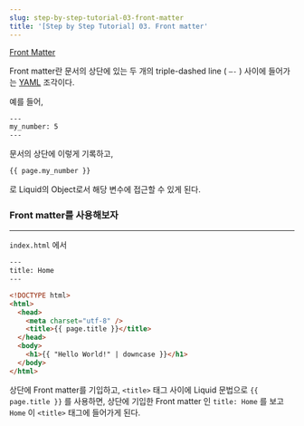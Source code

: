 ```yaml
---
slug: step-by-step-tutorial-03-front-matter
title: '[Step by Step Tutorial] 03. Front matter'
---
```


[Front Matter](https://jekyllrb.com/docs/step-by-step/03-front-matter/)

Front matter란 문서의 상단에 있는 두 개의 triple-dashed line ( `—-` ) 사이에 들어가는 [YAML](https://yaml.org/) 조각이다.

예를 들어,

```html
---
my_number: 5
---
```

문서의 상단에 이렇게 기록하고,

```html
{{ page.my_number }}
```

로 Liquid의 Object로서 해당 변수에 접근할 수 있게 된다.

### Front matter를 사용해보자

---

`index.html` 에서

```html
---
title: Home
---

<!DOCTYPE html>
<html>
  <head>
    <meta charset="utf-8" />
    <title>{{ page.title }}</title>
  </head>
  <body>
    <h1>{{ "Hello World!" | downcase }}</h1>
  </body>
</html>
```

상단에 Front matter를 기입하고, `<title>` 태그 사이에 Liquid 문법으로 `{{ page.title }}` 를 사용하면, 상단에 기입한 Front matter 인 `title: Home` 를 보고 `Home` 이 `<title>` 태그에 들어가게 된다.
